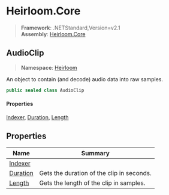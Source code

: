 # Heirloom.Core

> **Framework**: .NETStandard,Version=v2.1  
> **Assembly**: [Heirloom.Core][0]  

## AudioClip

> **Namespace**: [Heirloom][0]  

An object to contain (and decode) audio data into raw samples.

```cs
public sealed class AudioClip
```

#### Properties

[Indexer][1], [Duration][2], [Length][3]

## Properties

| Name          | Summary                                   |
|---------------|-------------------------------------------|
| [Indexer][1]  |                                           |
| [Duration][2] | Gets the duration of the clip in seconds. |
| [Length][3]   | Gets the length of the clip in samples.   |

[0]: ../../Heirloom.Core.md
[1]: AudioClip/Indexer.md
[2]: AudioClip/Duration.md
[3]: AudioClip/Length.md
